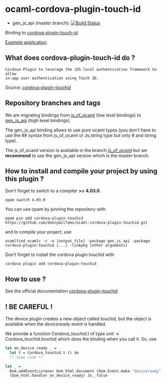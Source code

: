 # ocaml-cordova-plugin-touch-id

* gen_js_api (master branch): [![Build Status](https://travis-ci.org/dannywillems/ocaml-cordova-plugin-touch-id.svg?branch=master)](https://travis-ci.org/dannywillems/ocaml-cordova-plugin-touch-id)

Binding to
[cordova-plugin-touch-id](https://github.com/apache/cordova-plugin-touchid)

[Example
application](https://github.com/dannywillems/ocaml-cordova-plugin-touchid-example).

## What does cordova-plugin-touch-id do ?

```
Cordova Plugin to leverage the iOS local authentication framework to allow
in-app user authentication using Touch ID.
```

Source: [cordova-plugin-touchid](https://github.com/leecrossley/cordova-plugin-touchid)

## Repository branches and tags

We are migrating bindings from
[js_of_ocaml](https://github.com/ocsigen/js_of_ocaml) (low level bindings) to
[gen_js_api](https://github.com/lexifi/gen_js_api) (high level bindings).

The gen_js_api binding allows to use *pure* ocaml types (you don't have to use
the ## syntax from js_of_ocaml or Js.string type but only # and string type).

The js_of_ocaml version is available in the branch
[*js_of_ocaml*](https://github.com/dannywillems/ocaml-cordova-plugin-touchid/tree/js_of_ocaml)
but we **recommend** to use the gen_js_api version which is the master branch.

## How to install and compile your project by using this plugin ?

Don't forget to switch to a compiler **>= 4.03.0**.
```Shell
opam switch 4.03.0
```

You can use opam by pinning the repository with
```Shell
opam pin add cordova-plugin-touchid https://github.com/dannywillems/ocaml-cordova-plugin-touchid.git
```

and to compile your project, use
```Shell
ocamlfind ocamlc -c -o [output_file] -package gen_js_api -package cordova-plugin-touchid [...] -linkpkg [other arguments]
```

Don't forget to install the cordova plugin touchid with
```Shell
cordova plugin add cordova-plugin-touchid
```

## How to use ?

See the official documentation
[cordova-plugin-touchid](https://github.com/leecrossley/cordova-plugin-touchid)

## ! BE CAREFUL !

The device plugin creates a new object called *touchid*, but the object is
available when the *deviceready* event is handled.

We provide a function *Cordova_touchid.t* of type unit -> Cordova_touchid.touchid
which does the binding when you call it.
So, use

```OCaml
let on_device_ready _ =
  let t = Cordova_touchid.t () in
  (* Some code *)

let _ =
  Dom.addEventListener Dom_html.document (Dom.Event.make "deviceready")
  (Dom_html.handler on_device_ready) Js._false
```
